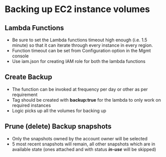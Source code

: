 # Backing up EC2 instance volumes

## Lambda Functions

- Be sure to set the Lambda functions timeout high enough (i.e. 1.5 minute) so that it can iterate through every instance in every region.
- Function timeout can be set from Configuration option in the Mgmt console
- Use iam.json for creating IAM role for both the lambda functions 

## Create Backup

- The function can be invoked at frequency per day or other as per requirement
- Tag should be created with **backup:true** for the lambda to only work on required instances
- Logic picks up all the volumes for backing up

## Prune (delete) Backup snapshots

- Only the snapshots owned by the account owner will be selected
- 5 most recent snapshots will remain, all other snapshots which are in available state (ones attached and with status ***in-use*** will be skipped)


